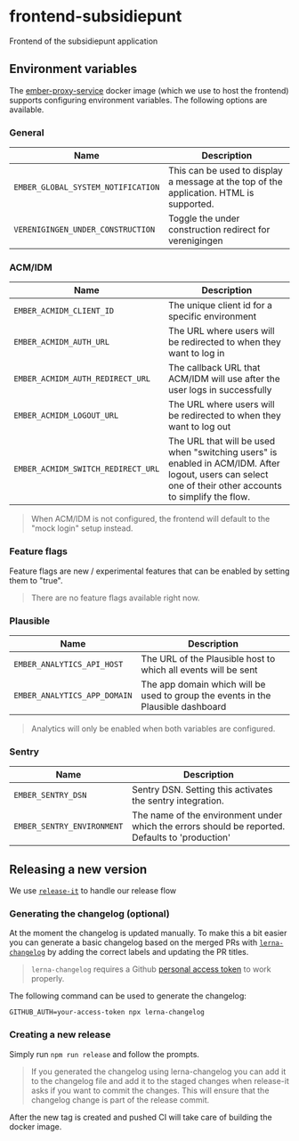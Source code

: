 # frontend-subsidiepunt

Frontend of the subsidiepunt application

## Environment variables

The [ember-proxy-service](https://github.com/mu-semtech/ember-proxy-service#configure-environment-variables-in-the-frontends-container) docker image (which we use to host the frontend) supports configuring environment variables. The following options are available.

### General

| Name                                       | Description                                                                             |
| ------------------------------------------ | --------------------------------------------------------------------------------------- |
| `EMBER_GLOBAL_SYSTEM_NOTIFICATION`         | This can be used to display a message at the top of the application. HTML is supported. |
| `VERENIGINGEN_UNDER_CONSTRUCTION`          | Toggle the under construction redirect for verenigingen                                 |

### ACM/IDM

| Name                               | Description                                                                                                                                              |
| ---------------------------------- | -------------------------------------------------------------------------------------------------------------------------------------------------------- |
| `EMBER_ACMIDM_CLIENT_ID`           | The unique client id for a specific environment                                                                                                          |
| `EMBER_ACMIDM_AUTH_URL`            | The URL where users will be redirected to when they want to log in                                                                                       |
| `EMBER_ACMIDM_AUTH_REDIRECT_URL`   | The callback URL that ACM/IDM will use after the user logs in successfully                                                                               |
| `EMBER_ACMIDM_LOGOUT_URL`          | The URL where users will be redirected to when they want to log out                                                                                      |
| `EMBER_ACMIDM_SWITCH_REDIRECT_URL` | The URL that will be used when "switching users" is enabled in ACM/IDM. After logout, users can select one of their other accounts to simplify the flow. |

> When ACM/IDM is not configured, the frontend will default to the "mock login" setup instead.

### Feature flags

Feature flags are new / experimental features that can be enabled by setting them to "true".

> There are no feature flags available right now.

### Plausible

| Name                         | Description                                                                      |
| ---------------------------- | -------------------------------------------------------------------------------- |
| `EMBER_ANALYTICS_API_HOST`   | The URL of the Plausible host to which all events will be sent                   |
| `EMBER_ANALYTICS_APP_DOMAIN` | The app domain which will be used to group the events in the Plausible dashboard |

> Analytics will only be enabled when both variables are configured.

### Sentry

| Name                       | Description                                                                                     |
| -------------------------- | ----------------------------------------------------------------------------------------------- |
| `EMBER_SENTRY_DSN`         | Sentry DSN. Setting this activates the sentry integration.                                      |
| `EMBER_SENTRY_ENVIRONMENT` | The name of the environment under which the errors should be reported. Defaults to 'production' |

## Releasing a new version

We use [`release-it`](https://github.com/release-it/release-it) to handle our release flow 

### Generating the changelog (optional)
At the moment the changelog is updated manually. To make this a bit easier you can generate a basic changelog based on the merged PRs with [`lerna-changelog`](https://github.com/lerna/lerna-changelog) by  adding the correct labels and updating the PR titles.

> `lerna-changelog` requires a Github [personal access token](https://docs.github.com/en/authentication/keeping-your-account-and-data-secure/creating-a-personal-access-token) to work properly.

The following command can  be used to generate the changelog:

`GITHUB_AUTH=your-access-token npx lerna-changelog`

### Creating a new release
Simply run `npm run release` and follow the prompts.

> If you generated the changelog using lerna-changelog you can add it to the changelog file and add it to the staged changes when release-it asks if you want to commit the changes. This will ensure that the changelog change is part of the release commit.

After the new tag is created and pushed CI will take care of building the docker image.
